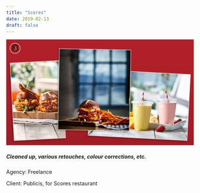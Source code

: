 ```yaml
---
title: "Scores"
date: 2019-02-13
draft: false
---
```


![image1](advertising_image_editing-Scores.jpg)

##### Cleaned up, various retouches, colour corrections, etc.

Agency: Freelance

Client: Publicis, for Scores restaurant